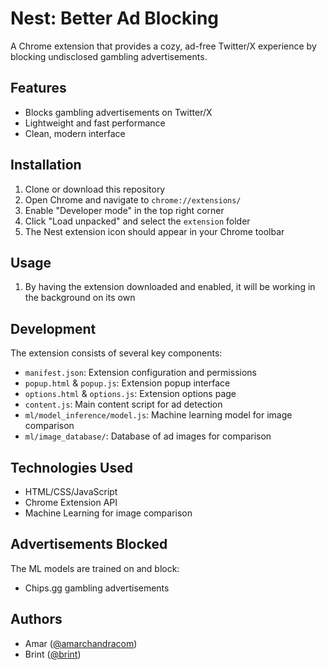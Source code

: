 # Nest: Better Ad Blocking

A Chrome extension that provides a cozy, ad-free Twitter/X experience by blocking undisclosed gambling advertisements.

## Features

- Blocks gambling advertisements on Twitter/X
- Lightweight and fast performance
- Clean, modern interface

## Installation

1. Clone or download this repository
2. Open Chrome and navigate to `chrome://extensions/`
3. Enable "Developer mode" in the top right corner
4. Click "Load unpacked" and select the `extension` folder
5. The Nest extension icon should appear in your Chrome toolbar

## Usage

1. By having the extension downloaded and enabled, it will be working in the background on its own

## Development

The extension consists of several key components:

- `manifest.json`: Extension configuration and permissions
- `popup.html` & `popup.js`: Extension popup interface
- `options.html` & `options.js`: Extension options page
- `content.js`: Main content script for ad detection
- `ml/model_inference/model.js`: Machine learning model for image comparison
- `ml/image_database/`: Database of ad images for comparison

## Technologies Used

- HTML/CSS/JavaScript
- Chrome Extension API
- Machine Learning for image comparison

## Advertisements Blocked

The ML models are trained on and block:

- Chips.gg gambling advertisements

## Authors

- Amar ([@amarchandracom](https://x.com/amarchandracom))
- Brint ([@brint](https://x.com/brint))
